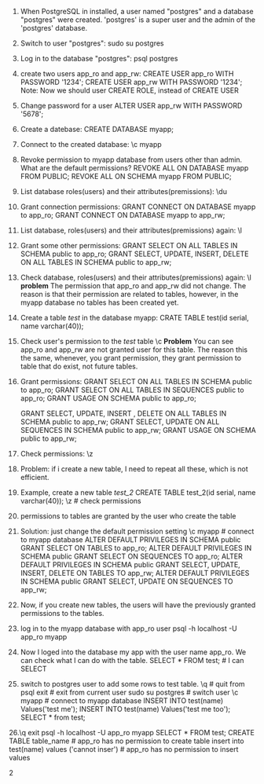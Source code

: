 1. When PostgreSQL in installed, a user named "postgres" and a database "postgres" were created. 'postgres' is a super user and the admin of the 'postgres' database.
2. Switch to user "postgres": sudo su postgres
3. Log in to the database "postgres": psql postgres
4. create two users app_ro and app_rw:
    CREATE USER app_ro WITH PASSWORD '1234';
    CREATE USER app_rw WITH PASSWORD '1234';
Note: Now we should user CREATE ROLE, instead of CREATE USER
5. Change password for a user
    ALTER USER app_rw WITH PASSWORD '5678';
6. Create a datebase:
    CREATE DATABASE myapp;
7. Connect to the created database:
    \c myapp
8. Revoke permission to myapp database from users other than admin. What are the default permissions?
    REVOKE ALL ON DATABASE myapp FROM PUBLIC;
    REVOKE ALL ON SCHEMA myapp FROM PUBLIC;    

9. List database roles(users) and their attributes(premissions):
    \du
10. Grant connection permissions:
    GRANT CONNECT ON DATABASE myapp to app_ro;
    GRANT CONNECT ON DATABASE myapp to app_rw;  
11. List database, roles(users) and their attributes(premissions) again:
    \l

12. Grant some other permissions:
    GRANT SELECT ON ALL TABLES IN SCHEMA public to app_ro;
    GRANT SELECT, UPDATE, INSERT, DELETE ON ALL TABLES IN SCHEMA public to app_rw;

13. Check database, roles(users) and their attributes(premissions) again:
   \l
   **problem**
   The permission that app_ro and app_rw did not change. The reason is that their permission are related to tables, however, in the myapp database no tables has been created yet.

14. Create a table *test* in the database myapp:
   CRATE TABLE test(id serial, name varchar(40));

15. Check user's permission to the *test* table
   \c
   **Problem**
   You can see app_ro and app_rw are not granted user for this table.
   The reason this the same, whenever, you grant permission, they grant permission to table that do exist, not future tables.

16. Grant permissions:
    GRANT SELECT ON ALL TABLES IN SCHEMA public to app_ro;
    GRANT SELECT ON ALL TABLES IN SEQUENCES public to app_ro;
    GRANT USAGE ON SCHEMA public to app_ro;

    GRANT SELECT, UPDATE, INSERT , DELETE ON ALL TABLES IN SCHEMA public to app_rw;
    GRANT SELECT, UPDATE ON ALL SEQUENCES IN SCHEMA public to app_rw;
    GRANT USAGE ON SCHEMA public to app_rw;

17. Check permissions:
   \z

18. Problem: if i create a new table, I need to repeat all these, which is not efficient.

19. Example, create a new table *test_2*
   CREATE TABLE test_2(id serial, name varchar(40));
   \z # check permissions

20. permissions to tables are granted by the user who create the table

21. Solution: just change the default permission setting
    \c myapp  # connect to myapp database
    ALTER DEFAULT PRIVILEGES IN SCHEMA public
    GRANT SELECT ON TABLES to app_ro;
    ALTER DEFAULT PRIVILEGES IN SCHEMA public
    GRANT SELECT ON SEQUENCES TO app_ro;
    ALTER DEFAULT PRIVILEGES IN SCHEMA public
    GRANT SELECT, UPDATE, INSERT, DELETE ON TABLES TO app_rw;
    ALTER DEFAULT PRIVILEGES IN SCHEMA public
    GRANT SELECT, UPDATE ON SEQUENCES TO app_rw;

22. Now, if you create new tables, the users will have the previously granted permissions to the tables.

23. log in to the myapp database with app_ro user
    psql -h localhost -U app_ro myapp

24. Now I loged into the database my app with the user name app_ro.
We can check what I can do with the table.
    SELECT * FROM test; # I can SELECT

25. switch to postgres user to add some rows to test table.
    \q # quit from psql
    exit # exit from current user
    sudo su postgres # switch user
    \c myapp   # connect to myapp database
    INSERT INTO test(name) Values('test me');
    INSERT INTO test(name) Values('test me too');
    SELECT * from test;

26.\q
    exit
    psql -h localhost -U app_ro myapp
    SELECT * FROM test;
    CREATE TABLE table_name # app_ro has no permission to create table
    insert into test(name) values ('cannot inser') # app_ro has no permission to insert values



2
